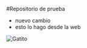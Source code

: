 #Repositorio de prueba

- nuevo cambio
- esto lo hago desde la web



![Gatito](C:/Users/slms_/Documents/Innovaccion/reto1-innovaccion/gato.jpg)